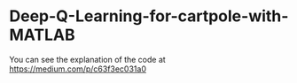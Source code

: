 # Deep-Q-Learning-for-cartpole-with-MATLAB
You can see the explanation of the code at https://medium.com/p/c63f3ec031a0

